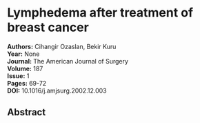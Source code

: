# Lymphedema after treatment of breast cancer

**Authors:** Cihangir Ozaslan, Bekir Kuru  
**Year:** None  
**Journal:** The American Journal of Surgery  
**Volume:** 187  
**Issue:** 1  
**Pages:** 69-72  
**DOI:** 10.1016/j.amjsurg.2002.12.003  

## Abstract


